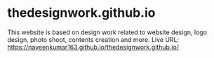 # thedesignwork.github.io
This website is based on design work related to website design, logo design, photo shoot, contents creation and more.
Live URL: https://naveenkumar163.github.io/thedesignwork.github.io/
